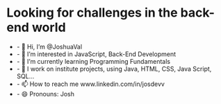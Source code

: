 <h1>Looking for challenges in the back-end world</h1>
<ul>
  <li> - 👋 Hi, I’m @JoshuaVal </li>
  <li> - 👀 I’m interested in JavaScript, Back-End Development </li>
  <li> - 🌱 I’m currently learning Programming Fundamentals </li>
  <li> - 💞️ I work on institute projects, using Java, HTML, CSS, Java Script, SQL... </li>
  <li> - 📫 How to reach me www.linkedin.com/in/josdevv </li>
  <li> - 😄 Pronouns: Josh </li>
</ul>
<code><img src=""></img></code>


<!---
JoshuaVal/JoshuaVal is a ✨ special ✨ repository because its `README.md` (this file) appears on your GitHub profile.
You can click the Preview link to take a look at your changes.
--->
